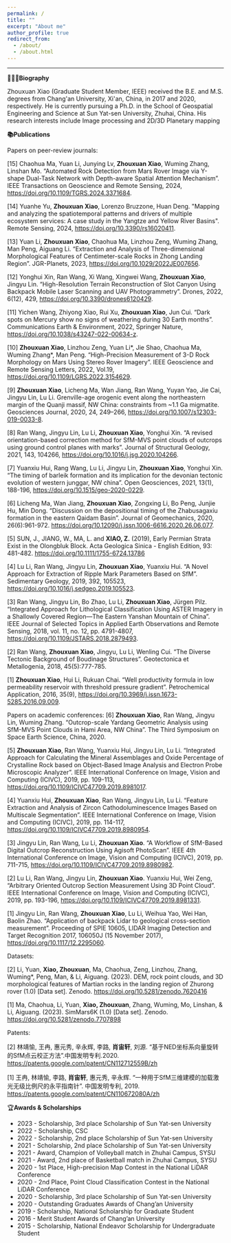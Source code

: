 ```yaml
---
permalink: /
title: ""
excerpt: "About me"
author_profile: true
redirect_from: 
  - /about/
  - /about.html
---
```


________________________________________________________________________________________________________

**🙋🏻‍♂️Biography**

Zhouxuan Xiao (Graduate Student Member, IEEE) received the B.E. and M.S. degrees from Chang'an University, Xi'an, China, in 2017 and 2020, respectively. He is currently pursuing a Ph.D. in the School of Geospatial Engineering and Science at Sun Yat-sen University, Zhuhai, China. His research interests include Image processing and 2D/3D Planetary mapping

**📚Publications**

Papers on peer-review journals:

[15] Chaohua Ma, Yuan Li, Junying Lv, **Zhouxuan Xiao**, Wuming Zhang, Linshan Mo. “Automated Rock Detection from Mars Rover Image via Y-shape Dual-Task Network with Depth-aware Spatial Attention Mechanism”. IEEE Transactions on Geoscience and Remote Sensing, 2024, https://doi.org/10.1109/TGRS.2024.3371684.

[14] Yuanhe Yu, **Zhouxuan Xiao**, Lorenzo Bruzzone, Huan Deng. "Mapping and analyzing the spatiotemporal patterns and drivers of multiple ecosystem services: A case study in the Yangtze and Yellow River Basins". Remote Sensing, 2024, https://doi.org/10.3390/rs16020411. 

[13] Yuan Li, **Zhouxuan Xiao**, Chaohua Ma, Linzhou Zeng, Wuming Zhang, Man Peng, Aiguang Li. “Extraction and Analysis of Three-dimensional Morphological Features of Centimeter-scale Rocks in Zhong Landing Region”. JGR-Planets, 2023, https://doi.org/10.1029/2022JE007656.

[12] Yonghui Xin, Ran Wang, Xi Wang, Xingwei Wang, **Zhouxuan Xiao**, Jingyu Lin. “High-Resolution Terrain Reconstruction of Slot Canyon Using Backpack Mobile Laser Scanning and UAV Photogrammetry”. Drones, 2022, 6(12), 429, https://doi.org/10.3390/drones6120429.

[11] Yichen Wang, Zhiyong Xiao, Rui Xu, **Zhouxuan Xiao**, Jun Cui. “Dark spots on Mercury show no signs of weathering during 30 Earth months”. Communications Earth & Environment, 2022, Springer Nature, https://doi.org/10.1038/s43247-022-00634-z.

[10] **Zhouxuan Xiao**, Linzhou Zeng, Yuan Li*, Jie Shao, Chaohua Ma, Wuming Zhang*, Man Peng. “High-Precision Measurement of 3-D Rock Morphology on Mars Using Stereo Rover Imagery”. IEEE Geoscience and Remote Sensing Letters, 2022, Vol.19, https://doi.org/10.1109/LGRS.2022.3154629. 

[9] **Zhouxuan Xiao**, Licheng Ma, Wan Jiang, Ran Wang, Yuyan Yao, Jie Cai, Jingyu Lin, Lu Li. Grenville-age orogenic event along the northeastern margin of the Quanji massif, NW China: constraints from ~1.1 Ga migmatite. Geosciences Journal, 2020, 24, 249–266, https://doi.org/10.1007/s12303-019-0033-8. 

[8] Ran Wang, Jingyu Lin, Lu Li, **Zhouxuan Xiao**, Yonghui Xin. “A revised orientation-based correction method for SfM-MVS point clouds of outcrops using ground control planes with marks”. Journal of Structural Geology, 2021, 143, 104266, https://doi.org/10.1016/j.jsg.2020.104266. 

[7] Yuanxiu Hui, Rang Wang, Lu Li, Jingyu Lin, **Zhouxuan Xiao**, Yonghui Xin. “The timing of barleik formation and its implication for the devonian tectonic evolution of western junggar, NW china”. Open Geosciences, 2021, 13(1), 188-196, https://doi.org/10.1515/geo-2020-0229. 

[6] Licheng Ma, Wan Jiang, **Zhouxuan Xiao**, Zongxing Li, Bo Peng, Junjie Hu, Min Dong. “Discussion on the depositional timing of the Zhabusagaxiu formation in the eastern Qaidam Basin”. Journal of Geomechanics, 2020, 26(6):961-972. https://doi.org/10.12090/j.issn.1006-6616.2020.26.06.077.

[5] SUN, J., JIANG, W., MA, L. and **XIAO, Z.** (2019), Early Permian Strata Exist in the Olongbluk Block. Acta Geologica Sinica - English Edition, 93: 481-482. https://doi.org/10.1111/1755-6724.13786

[4] Lu Li, Ran Wang, Jingyu Lin, **Zhouxuan Xiao**, Yuanxiu Hui. “A Novel Approach for Extraction of Ripple Mark Parameters Based on SfM”. Sedimentary Geology, 2019, 392, 105523, https://doi.org/10.1016/j.sedgeo.2019.105523. 

[3] Ran Wang, Jingyu Lin, Bo Zhao, Lu Li, **Zhouxuan Xiao**, Jürgen Pilz. “Integrated Approach for Lithological Classification Using ASTER Imagery in a Shallowly Covered Region—The Eastern Yanshan Mountain of China”. IEEE Journal of Selected Topics in Applied Earth Observations and Remote Sensing, 2018, vol. 11, no. 12, pp. 4791-4807, https://doi.org/10.1109/JSTARS.2018.2879493. 

[2] Ran Wang, **Zhouxuan Xiao**, Jingyu, Lu Li, Wenling Cui. “The Diverse Tectonic Background of Boudinage Structures”. Geotectonica et Metallogenia, 2018, 45(5):777-785.

[1] **Zhouxuan Xiao**, Hui Li, Rukuan Chai. “Well productivity formula in low permeability reservoir with threshold pressure gradient”. Petrochemical Application, 2016, 35(9), https://doi.org/10.3969/j.issn.1673-5285.2016.09.009. 

Papers on academic conferences:
[6] **Zhouxuan Xiao**, Ran Wang, Jingyu Lin, Wuming Zhang. “Outcrop-scale Yardang Geometric Analysis using SfM-MVS Point Clouds in Hami Area, NW China”. The Third Symposium on Space Earth Science, China, 2020.

[5] **Zhouxuan Xiao**, Ran Wang, Yuanxiu Hui, Jingyu Lin, Lu Li. “Integrated Approach for Calculating the Mineral Assemblages and Oxide Percentage of Crystalline Rock based on Object-Based Image Analysis and Electron Probe Microscopic Analyzer”. IEEE International Conference on Image, Vision and Computing (ICIVC), 2019, pp. 109-113, https://doi.org/10.1109/ICIVC47709.2019.8981017. 

[4] Yuanxiu Hui, **Zhouxuan Xiao**, Ran Wang, Jingyu Lin, Lu Li. “Feature Extraction and Analysis of Zircon Cathodoluminescence Images Based on Multiscale Segmentation”. IEEE International Conference on Image, Vision and Computing (ICIVC), 2019, pp. 114-117, https://doi.org/10.1109/ICIVC47709.2019.8980954. 

[3] Jingyu Lin, Ran Wang, Lu Li, **Zhouxuan Xiao**. “A Workflow of SfM-Based Digital Outcrop Reconstruction Using Agisoft PhotoScan”. IEEE 4th International Conference on Image, Vision and Computing (ICIVC), 2019, pp. 711-715, https://doi.org/10.1109/ICIVC47709.2019.8980982. 

[2] Lu Li, Ran Wang, Jingyu Lin, **Zhouxuan Xiao**. Yuanxiu Hui, Wei Zeng, “Arbitrary Oriented Outcrop Section Measurement Using 3D Point Cloud”. IEEE International Conference on Image, Vision and Computing (ICIVC), 2019, pp. 193-196, https://doi.org/10.1109/ICIVC47709.2019.8981331. 

[1] Jingyu Lin, Ran Wang, **Zhouxuan Xiao**, Lu Li, Weihua Yao, Wei Han, Baolin Zhao. “Application of backpack Lidar to geological cross-section measurement”. Proceeding of SPIE 10605, LIDAR Imaging Detection and Target Recognition 2017, 106050J (15 November 2017), https://doi.org/10.1117/12.2295060. 

Datasets:

[2] Li, Yuan, **Xiao, Zhouxuan**, Ma, Chaohua, Zeng, Linzhou, Zhang, Wuming*, Peng, Man, & Li, Aiguang. (2023). DEM, rock point clouds, and 3D morphological features of Martian rocks in the landing region of Zhurong rover (1.0) [Data set]. Zenodo. https://doi.org/10.5281/zenodo.7620416 

[1] Ma, Chaohua, Li, Yuan, **Xiao, Zhouxuan**, Zhang, Wuming, Mo, Linshan, & Li, Aiguang. (2023). SimMars6K (1.0) [Data set]. Zenodo. https://doi.org/10.5281/zenodo.7707898 

Patents:

[2] 林靖愉, 王冉, 惠元秀, 辛永辉, 李路, **肖宙轩**, 刘源. “基于NED坐标系向量旋转的SfM点云校正方法”.中国发明专利.2020. https://patents.google.com/patent/CN112712559B/zh 

[1] 王冉, 林靖愉, 李路, **肖宙轩**, 惠元秀, 辛永辉. “一种用于SfM三维建模的加载激光无级比例尺的永平指南针”. 中国发明专利, 2019. https://patents.google.com/patent/CN110672080A/zh 


🏆**Awards & Scholarships**

* 2023 - Scholarship, 3rd place Scholarship of Sun Yat-sen University
* 2022 - Scholarship, CSC
* 2022 - Scholarship, 2nd place Scholarship of Sun Yat-sen University
* 2021 - Scholarship, 2nd place Scholarship of Sun Yat-sen University
* 2021 - Award, Champion of Volleyball match in Zhuhai Campus, SYSU
* 2021 - Award, 2nd place of Basketball match in Zhuhai Campus, SYSU
* 2020 - 1st Place, High-precision Map Contest in the National LiDAR Conference
* 2020 - 2nd Place, Point Cloud Classification Contest in the National LiDAR Conference
* 2020 - Scholarship, 3rd place Scholarship of Sun Yat-sen University
* 2020 - Outstanding Graduates Awards of Chang’an University
* 2019 - Scholarship, National Scholarship for Graduate Student
* 2016 - Merit Student Awards of Chang’an University
* 2015 - Scholarship, National Endeavor Scholarship for Undergraduate Student